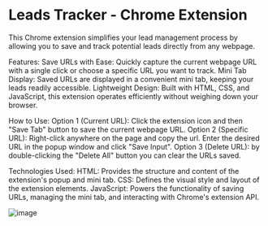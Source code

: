 # Leads Tracker - Chrome Extension
This Chrome extension simplifies your lead management process by allowing you to save and track potential leads directly from any webpage.

Features:
Save URLs with Ease: Quickly capture the current webpage URL with a single click or choose a specific URL you want to track.
Mini Tab Display: Saved URLs are displayed in a convenient mini tab, keeping your leads readily accessible.
Lightweight Design: Built with HTML, CSS, and JavaScript, this extension operates efficiently without weighing down your browser.

How to Use:
Option 1 (Current URL): Click the extension icon and then "Save Tab" button to save the current webpage URL.
Option 2 (Specific URL): Right-click anywhere on the page and copy the url. Enter the desired URL in the popup window and click "Save Input".
Option 3 (Delete URL): by double-clicking the "Delete All" button you can clear the URLs saved.


Technologies Used:
HTML: Provides the structure and content of the extension's popup and mini tab.
CSS: Defines the visual style and layout of the extension elements.
JavaScript: Powers the functionality of saving URLs, managing the mini tab, and interacting with Chrome's extension API.

![image](https://github.com/Sandeep-D-S/leads-tracker/assets/131298678/4b2b9a29-ecd5-4115-b955-434965649365)
